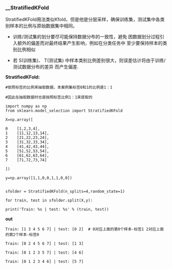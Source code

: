 ### __StratifiedKFold

StratifiedKFold用法类似Kfold，但是他是分层采样，确保训练集，测试集中各类别样本的比例与原始数据集中相同。

*   训练/测试集的划分要尽可能保持数据分布的一致性，避免 困数据划分过程引入额外的偏差而对最终结果产生影响，例如在分类任务中 至少要保持样本的类别比例相似

*   若 S(训练集)、 T(测试集) 中样本类别比例差别很大，则误差估计将由于训练/测试数据分布的差异 而产生偏差.

__StratifiedKFold:__

    #依照标签的比例来抽取数据，本案例集标签0和1的比例是1：1

    #因此在抽取数据时也是按照标签比例1：1来提取的

    import numpy as np
    from sklearn.model_selection import StratifiedKFold

    X=np.array([

    0    [1,2,3,4],
    1    [11,12,13,14], 
    2    [21,22,23,24], 
    3    [31,32,33,34], 
    4    [41,42,43,44], 
    5    [51,52,53,54], 
    6    [61,62,63,64], 
    7    [71,72,73,74]  

    ])

    y=np.array([1,1,0,0,1,1,0,0])


    sfolder = StratifiedKFold(n_splits=4,random_state=1)
    
    for train, test in sfolder.split(X,y):
    
    print('Train: %s | test: %s' % (train, test))

__out__

    Train: [1 3 4 5 6 7] | test: [0 2]  # 0对应上面的第0个样本-标签1 2对应上面的第2个样本-标签0

    Train: [0 2 4 5 6 7] | test: [1 3]

    Train: [0 1 2 3 5 7] | test: [4 6]

    Train: [0 1 2 3 4 6] | test: [5 7]